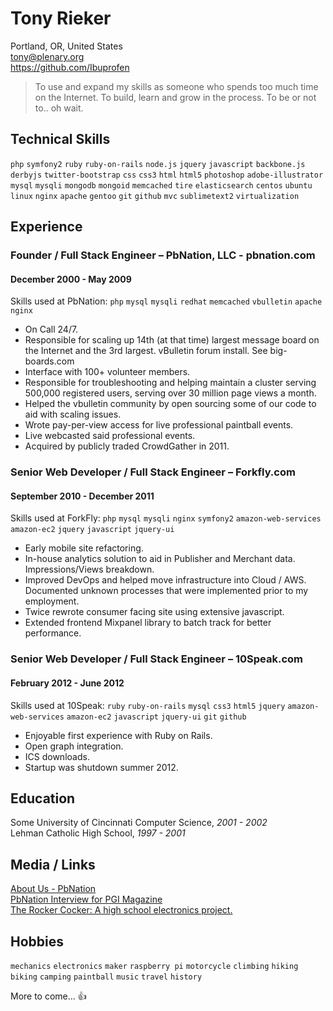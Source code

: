 # Tony Rieker 

Portland, OR, United States  
tony@plenary.org  
https://github.com/Ibuprofen

> To use and expand my skills as someone who spends too much time on the Internet. To build, learn and grow in the process. To be or not to.. oh wait.

## Technical Skills
`php` `symfony2` `ruby` `ruby-on-rails` `node.js` `jquery` `javascript` `backbone.js` `derbyjs` `twitter-bootstrap` `css` `css3` `html` `html5` `photoshop` `adobe-illustrator` `mysql` `mysqli` `mongodb` `mongoid` `memcached` `tire` `elasticsearch` `centos` `ubuntu` `linux` `nginx` `apache` `gentoo` `git` `github` `mvc` `sublimetext2` `virtualization`

## Experience
### Founder / Full Stack Engineer – PbNation, LLC - pbnation.com
#### December 2000 - May 2009

Skills used at PbNation: `php` `mysql` `mysqli` `redhat` `memcached` `vbulletin` `apache` `nginx`

+ On Call 24/7.
+ Responsible for scaling up 14th (at that time) largest message board on the Internet and the 3rd largest. vBulletin forum install. See big-boards.com
+ Interface with 100+ volunteer members.
+ Responsible for troubleshooting and helping maintain a cluster serving 500,000 registered users, serving over 30 million page views a month.
+ Helped the vbulletin community by open sourcing some of our code to aid with scaling issues.
+ Wrote pay-per-view access for live professional paintball events.
+ Live webcasted said professional events.
+ Acquired by publicly traded CrowdGather in 2011.

### Senior Web Developer / Full Stack Engineer – Forkfly.com
#### September 2010 - December 2011

Skills used at ForkFly: `php` `mysql` `mysqli` `nginx` `symfony2` `amazon-web-services` `amazon-ec2` `jquery` `javascript` `jquery-ui`

+ Early mobile site refactoring.
+ In-house analytics solution to aid in Publisher and Merchant data. Impressions/Views breakdown.
+ Improved DevOps and helped move infrastructure into Cloud / AWS. Documented unknown processes that were implemented prior to my employment.
+ Twice rewrote consumer facing site using extensive javascript.
+ Extended frontend Mixpanel library to batch track for better performance.


### Senior Web Developer / Full Stack Engineer – 10Speak.com
#### February 2012 - June 2012

Skills used at 10Speak: `ruby` `ruby-on-rails` `mysql` `css3` `html5` `jquery` `amazon-web-services` `amazon-ec2` `javascript` `jquery-ui` `git` `github`

+ Enjoyable first experience with Ruby on Rails.
+ Open graph integration.
+ ICS downloads.
+ Startup was shutdown summer 2012.


## Education
Some University of Cincinnati Computer Science, *2001 - 2002*  
Lehman Catholic High School, *1997 - 2001*  


## Media / Links
[About Us - PbNation](http://www.pbnation.com/misc2.php?do=aboutus)  
[PbNation Interview for PGI Magazine](http://imgur.com/a/l3dSj)  
[The Rocker Cocker: A high school electronics project.](http://www.youtube.com/watch?v=jANzm64ohGk)  

## Hobbies
`mechanics` `electronics` `maker` `raspberry pi` `motorcycle` `climbing` `hiking` `biking` `camping` `paintball` `music` `travel` `history`  
  
  
More to come... :+1:
